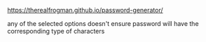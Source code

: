 https://therealfrogman.github.io/password-generator/

any of the selected options doesn't ensure password will have the corresponding type of characters

